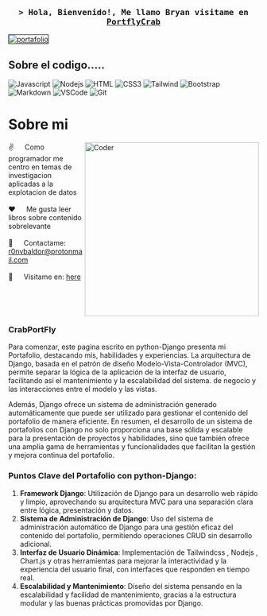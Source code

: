 
<!--
<h2 align="center">
  Bienvenido  a Mi repo PortflyCrab!
  <img src="https://media.giphy.com/media/hvRJCLFzcasrR4ia7z/giphy.gif" width="28">
</h2>
-->

<h3 align="center">
        <samp>&gt; Hola, Bienvenido!, Me llamo Bryan visitame en 
                <b><a target="_blank" href="https://github.com/Ron4-kw0rk3r/Portafolio-django">PortflyCrab</a></b>
        </samp>
</h3>

<a href="https://ibb.co/cXtZRX0"><img src="https://i.ibb.co/YT81JTm/portafolio.png" alt="portafolio" border="1"></a>
## Sobre el codigo..... 

![Javascript](https://img.shields.io/badge/Javascript-F0DB4F?style=for-the-badge&labelColor=black&logo=javascript&logoColor=F0DB4F)
![Nodejs](https://img.shields.io/badge/Nodejs-3C873A?style=for-the-badge&labelColor=black&logo=node.js&logoColor=3C873A)
![HTML](https://img.shields.io/badge/HTML5-E34F26?style=for-the-badge&logo=html5&logoColor=white)
![CSS3](https://img.shields.io/badge/CSS3-1572B6?style=for-the-badge&logo=css3&logoColor=white)
![Tailwind](https://img.shields.io/badge/Tailwind_CSS-092749?style=for-the-badge&logo=tailwindcss&logoColor=06B6D4&labelColor=000000)
![Bootstrap](https://img.shields.io/badge/Bootstrap-563D7C?style=for-the-badge&logo=bootstrap&logoColor=white)
![Markdown](https://img.shields.io/badge/Markdown-000000?style=for-the-badge&logo=markdown&logoColor=white)
![VSCode](https://img.shields.io/badge/Visual_Studio-0078d7?style=for-the-badge&logo=visual%20studio&logoColor=white)
![Git](https://img.shields.io/badge/Git-F05032?style=for-the-badge&logo=git&logoColor=white)

 <!-- About me -->
 # Sobre mi
 
<p>
 <img align="right" width="350" src="https://i.ibb.co/54ShRm4/profile.jpg" alt="Coder" />
  
 ✌️ &emsp; Como programador me centro en temas de investigacion aplicadas a la explotacion de datos <br/><br/>
 ❤️ &emsp; Me gusta leer libros sobre contenido sobrelevante <br/><br/>
 📧 &emsp; Contactame: r0nvbaldor@protonmail.com<br/><br/>
 💬 &emsp; Visitame en: [here](https://github.com/Ron4-kw0rk3r)

</p>
<br/>
<br/>
<br/>


### CrabPortFly
Para comenzar, este pagina escrito en python-Django  presenta mi Portafolio, destacando mis, habilidades y experiencias. La arquitectura de Django, basada en el patrón de diseño Modelo-Vista-Controlador (MVC), permite separar la lógica de la aplicación de la interfaz de usuario, facilitando así el mantenimiento y la escalabilidad del sistema.
de negocio y las interacciones entre el modelo y las vistas.

Además, Django ofrece un sistema de administración generado automáticamente que puede ser utilizado para gestionar el contenido del portafolio de manera eficiente.
En resumen, el desarrollo de un sistema de portafolios con Django no solo proporciona una base sólida y escalable para la presentación de proyectos y habilidades, sino que también ofrece una amplia gama de herramientas y funcionalidades que facilitan la gestión y mejora continua del portafolio.



### Puntos Clave del Portafolio con python-Django:

1. **Framework Django**: Utilización de Django para un desarrollo web rápido y limpio, aprovechando su arquitectura MVC para una separación clara entre lógica, presentación y datos.
2. **Sistema de Administración de Django**: Uso del sistema de administración automático de Django para una gestión eficaz del contenido del portafolio, permitiendo operaciones CRUD sin desarrollo adicional.
3. **Interfaz de Usuario Dinámica**: Implementación de Tailwindcss , Nodejs , Chart.js y otras herramientas para mejorar la interactividad y la experiencia del usuario final, con interfaces que responden en tiempo real.
4. **Escalabilidad y Mantenimiento**: Diseño del sistema pensando en la escalabilidad y facilidad de mantenimiento, gracias a la estructura modular y las buenas prácticas promovidas por Django.



